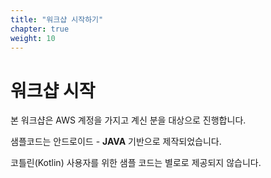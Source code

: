 ```yaml
---
title: "워크샵 시작하기"
chapter: true
weight: 10
---
```


# 워크샵 시작

본 워크샵은 AWS 계정을 가지고 계신 분을 대상으로 진행합니다. 



샘플코드는 안드로이드 - **JAVA** 기반으로 제작되었습니다. 

코틀린(Kotlin) 사용자를 위한 샘플 코드는 별로로 제공되지 않습니다. 

<br><br>

